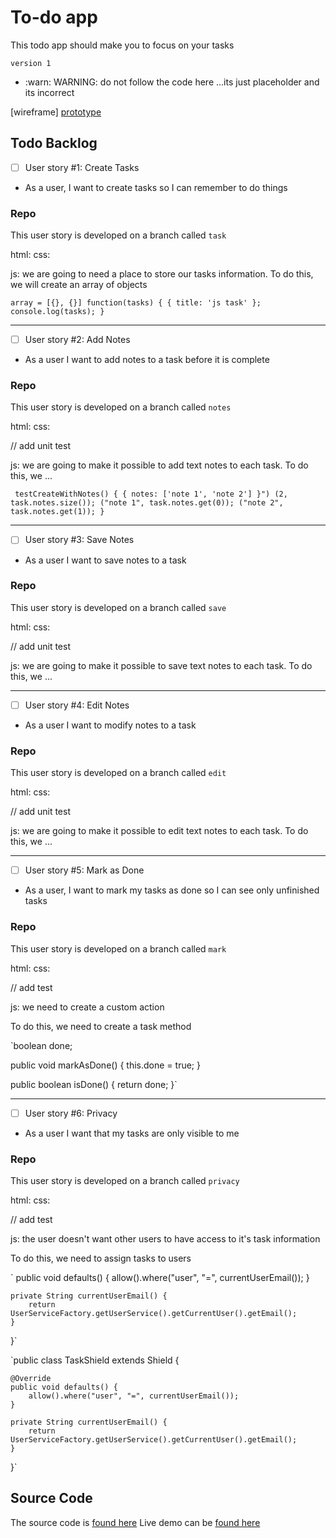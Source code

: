 # To-do app

This todo app should make you to focus on your tasks

`version 1`

* :warn: WARNING: do not follow the code here ...its just placeholder and its incorrect

[wireframe]
[prototype](https://projects.invisionapp.com/share/KEEEZJB2N#/screens/263411311_1_-_1_-_Todo_Screen)


## Todo Backlog  

- [ ] User story #1: Create Tasks
* As a user, I want to create tasks so I can remember to do things

### Repo

This user story is developed on a branch called `task`

html:
css:

js: we are going to need a place to store our tasks information.
To do this, we will create an array of objects

`array = [{}, {}]
function(tasks) {
{ title: 'js task' };
console.log(tasks);
}`

---

- [ ] User story #2: Add Notes
* As a user I want to add notes to a task before it is complete

### Repo

This user story is developed on a branch called `notes`

html:
css:

// add unit test

js: we are going to make it possible to add text notes to each task.
To do this, we ...

` testCreateWithNotes() {
    { notes: ['note 1', 'note 2'] }")
    (2, task.notes.size());
    ("note 1", task.notes.get(0));
    ("note 2", task.notes.get(1));
}`

---

- [ ] User story #3: Save Notes
* As a user I want to save notes to a task

### Repo

This user story is developed on a branch called `save`

html:
css:

// add unit test

js: we are going to make it possible to save text notes to each task.
To do this, we ...

---

- [ ] User story #4: Edit Notes
* As a user I want to modify notes to a task

### Repo

This user story is developed on a branch called `edit`

html:
css:

// add unit test

js: we are going to make it possible to edit text notes to each task.
To do this, we ...

---

- [ ] User story #5: Mark as Done
* As a user, I want to mark my tasks as done so I can see only unfinished tasks

### Repo

This user story is developed on a branch called `mark`

html:
css:

// add test

js: we need to create a custom action

To do this, we need to create a task method

`boolean done;

public void markAsDone() {
    this.done = true;
}

public boolean isDone() {
    return done;
}`

---

- [ ] User story #6: Privacy
* As a user I want that my tasks are only visible to me

### Repo

This user story is developed on a branch called `privacy`

html:
css:

// add test

js: the user doesn't want other users to have access to it's task information

To do this, we need to assign tasks to users

`    public void defaults() {
        allow().where("user", "=", currentUserEmail());
    }

    private String currentUserEmail() {
        return UserServiceFactory.getUserService().getCurrentUser().getEmail();
    }
}`

`public class TaskShield extends Shield<Task> {

    @Override
    public void defaults() {
        allow().where("user", "=", currentUserEmail());
    }

    private String currentUserEmail() {
        return UserServiceFactory.getUserService().getCurrentUser().getEmail();
    }
}`

## Source Code

The source code is [found here](https://github.com/jscrafty/to-do)
Live demo can be [found here](https://jscrafty.github.io/to-do/)
